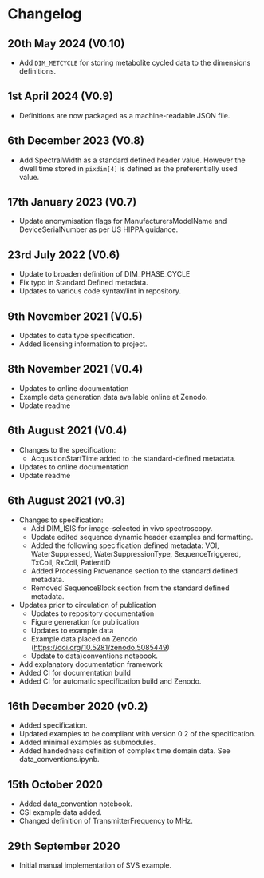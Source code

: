 # Changelog

## 20th May 2024 (V0.10)
- Add `DIM_METCYCLE` for storing metabolite cycled data to the dimensions definitions.

## 1st April 2024 (V0.9)
- Definitions are now packaged as a machine-readable JSON file.

## 6th December 2023 (V0.8)
- Add SpectralWidth as a standard defined header value. However the dwell time stored in `pixdim[4]` is defined as the preferentially used value.

## 17th January 2023 (V0.7)
- Update anonymisation flags for ManufacturersModelName and DeviceSerialNumber as per US HIPPA guidance.

## 23rd July 2022 (V0.6)
- Update to broaden definition of DIM_PHASE_CYCLE
- Fix typo in Standard Defined metadata.
- Updates to various code syntax/lint in repository.

## 9th November 2021 (V0.5)
- Updates to data type specification.
- Added licensing information to project.

## 8th November 2021 (V0.4)
- Updates to online documentation
- Example data generation data available online at Zenodo.
- Update readme

## 6th August 2021 (V0.4)
- Changes to the specification:
    - AcqusitionStartTime added to the standard-defined metadata.
- Updates to online documentation
- Update readme

## 6th August 2021 (v0.3)
- Changes to specification:
    - Add DIM_ISIS for image-selected in vivo spectroscopy.
    - Update edited sequence dynamic header examples and formatting.
    - Added the following specification defined metadata: VOI, WaterSuppressed, WaterSuppressionType, SequenceTriggered, TxCoil, RxCoil, PatientID
    - Added Processing Provenance section to the standard defined metadata.
    - Removed SequenceBlock section from the standard defined metadata.
- Updates prior to circulation of publication
    - Updates to repository documentation
    - Figure generation for publication
    - Updates to example data
    - Example data placed on Zenodo (https://doi.org/10.5281/zenodo.5085449)
    - Update to data)conventions notebook.
- Add explanatory documentation framework
- Added CI for documentation build
- Added CI for automatic specification build and Zenodo.

## 16th December 2020 (v0.2)
- Added specification.
- Updated examples to be compliant with version 0.2 of the specification.
- Added minimal examples as submodules.
- Added handedness definition of complex time domain data. See data_conventions.ipynb.

## 15th October 2020
- Added data_convention notebook.
- CSI example data added.
- Changed definition of TransmitterFrequency to MHz.

## 29th September 2020
- Initial manual implementation of SVS example.

